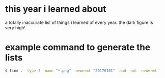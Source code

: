 # this year i learned about
a totally inaccurate list of things i learned of every year. the dark figure is very high!

# example command to generate the lists
```bash
$ find . -type f -name "*.png" -newermt "20170101" -and -not -newermt "20180101" | sort > ~/tmp/2017.md
```
